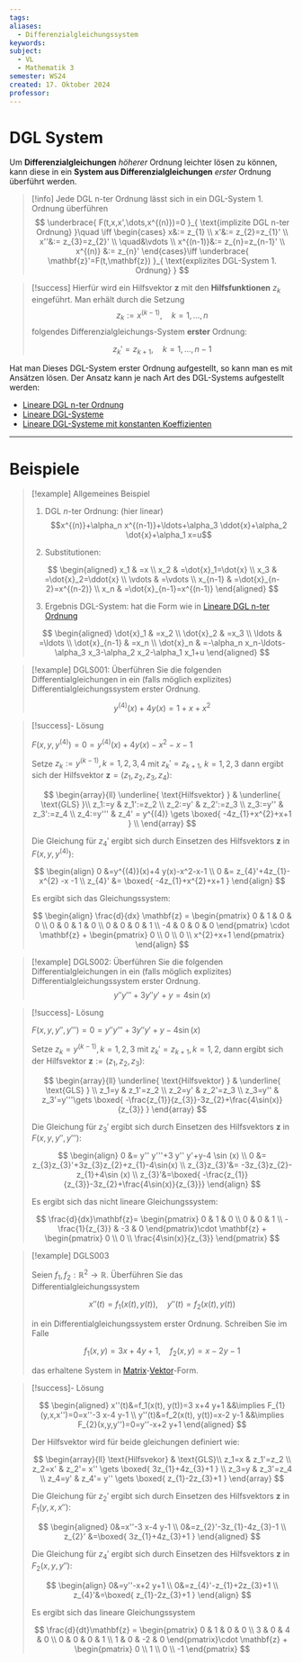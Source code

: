 ```yaml
---
tags: 
aliases:
  - Differenzialgleichungssystem
keywords: 
subject:
  - VL
  - Mathematik 3
semester: WS24
created: 17. Oktober 2024
professor:
---
```

 

# DGL System

Um **Differenzialgleichungen** *höherer* Ordnung leichter lösen zu können, kann diese in ein **System aus Differenzialgleichungen** *erster* Ordnung überführt werden. 

> [!info] Jede DGL n-ter Ordnung lässt sich in ein DGL-System 1. Ordnung überführen
> $$
> \underbrace{ F(t,x,x',\dots,x^{(n)})=0 }_{ \text{implizite DGL n-ter Ordnung} }\quad \iff \begin{cases}
> x&:= z_{1} \\
> x'&:= z_{2}=z_{1}' \\
> x''&:= z_{3}=z_{2}' \\
> \quad&\vdots  \\ 
> x^{(n-1)}&:= z_{n}=z_{n-1}' \\
> x^{(n)} &:= z_{n}'
> \end{cases}\iff \underbrace{ \mathbf{z}'=F(t,\mathbf{z}) }_{ \text{explizites DGL-System 1. Ordnung} }
> $$
> 

> [!success] Hierfür wird ein Hilfsvektor $\mathbf{z}$ mit den **Hilfsfunktionen** $z_{k}$ eingeführt.
> Man erhält durch die Setzung 
$$ z_{k}:=x^{(k-1)}, \quad k= 1,\dots,n$$
folgendes Differenzialgleichungs-System **erster** Ordnung:
> 
> $$z_{k}'=z_{k+1}, \quad  k=1, \dots,n-1$$
> 

Hat man Dieses DGL-System erster Ordnung aufgestellt, so kann man es mit Ansätzen lösen. Der Ansatz kann je nach Art des DGL-Systems aufgestellt werden:

- [Lineare DGL n-ter Ordnung](Lineare%20DGL%20n-ter%20Ordnung.md)
- [Lineare DGL-Systeme](Lineare%20DGL-Systeme.md)
- [Lineare DGL-Systeme mit konstanten Koeffizienten](Lineare%20DGL-Systeme%20mit%20konstanten%20Koeffizienten.md)

---

# Beispiele

>[!example] Allgemeines Beispiel
> 1. DGL $n$-ter Ordnung: (hier linear)
> $$x^{(n)}+\alpha_n x^{(n-1)}+\ldots+\alpha_3 \ddot{x}+\alpha_2 \dot{x}+\alpha_1 x=u$$
> 
> 2. Substitutionen:
> 
> $$
> \begin{aligned}
> x_1 & =x \\
> x_2 & =\dot{x}_1=\dot{x} \\
> x_3 & =\dot{x}_2=\ddot{x} \\
> \vdots & =\vdots \\
> x_{n-1} & =\dot{x}_{n-2}=x^{(n-2)} \\
> x_n & =\dot{x}_{n-1}=x^{(n-1)}
> \end{aligned}
> $$
> 
> 3. Ergebnis DGL-System: hat die Form wie in [Lineare DGL n-ter Ordnung](Lineare%20DGL%20n-ter%20Ordnung.md)
> 
> $$
> \begin{aligned}
> \dot{x}_1 & =x_2 \\
> \dot{x}_2 & =x_3 \\
> \ldots & =\ldots \\
> \dot{x}_{n-1} & =x_n \\
> \dot{x}_n & =-\alpha_n x_n-\ldots-\alpha_3 x_3-\alpha_2 x_2-\alpha_1 x_1+u
> \end{aligned}
> $$
> 


>[!example] DGLS001:
> Überführen Sie die folgenden Differentialgleichungen in ein (falls möglich explizites) Differentialgleichungssystem erster Ordnung.
> 
> $$y^{(4)}(x)+4 y(x)=1+x+x^2$$

> [!success]- Lösung
> 
> $F\left(x, y, y^{(4)}\right)=0=y^{(4)}(x)+4 y(x)-x^2-x-1$
> 
> Setze $z_k:=y^{(k-1)}, k=1,2,3,4$ mit $z_{k}'=z_{k+1}$, $k=1,2,3$
> dann ergibt sich der Hilfsvektor $\mathbf{z} = (z_{1},z_{2},z_{3},z_{4})$:
> 
> $$
> \begin{array}{ll}
> \underline{ \text{Hilfsvektor} }  & \underline{ \text{GLS} }\\
> z_1:=y & z_1':=z_2 \\
> z_2:=y' & z_2':=z_3 \\
> z_3:=y'' & z_3':=z_4 \\
> z_4:=y''' & z_4' = y^{(4)} \gets \boxed{ -4z_{1}+x^{2}+x+1 } \\
> \end{array}
> $$
> 
> Die Gleichung für $z_{4}'$ ergibt sich durch Einsetzen des Hilfsvektors $\mathbf{z}$ in $F(x,y,y^{(4)})$:
> 
> $$
> \begin{align}
> 0 &=y^{(4)}(x)+4 y(x)-x^2-x-1 \\
> 0 &= z_{4}'+4z_{1}-x^{2} -x -1 \\
> z_{4}' &= \boxed{ -4z_{1}+x^{2}+x+1 }
> \end{align}
> $$
> 
> Es ergibt sich das Gleichungssystem:
> 
> $$
> \begin{align}
> \frac{d}{dx} \mathbf{z} = \begin{pmatrix}
>  0 & 1 & 0 & 0 \\
>  0 & 0 & 1 & 0 \\
>  0 & 0 & 0 & 1 \\
> -4 & 0 & 0 & 0
> \end{pmatrix} \cdot \mathbf{z} + \begin{pmatrix}
> 0 \\ 0 \\ 0 \\ x^{2}+x+1
> \end{pmatrix}
> \end{align}
> $$

>[!example] DGLS002:
> Überführen Sie die folgenden Differentialgleichungen in ein (falls möglich explizites) Differentialgleichungssystem erster Ordnung.
> $$y'' y'''+3 y'' y'+y=4 \sin (x)$$
> 

> [!success]- Lösung
> 
> $F(x,y,y'',y''')=0=y'' y'''+3 y'' y'+y-4 \sin (x)$
> 
> Setze $z_k=y^{(k-1)},\, k=1,2,3$ mit $z_k'=z_{k+1},\,k=1,2$,
> dann ergibt sich der Hilfsvektor $\mathbf{z} := (z_{1},z_{2},z_{3})$:
> 
> $$
> \begin{array}{ll} 
> \underline{ \text{Hilfsvektor} } & \underline{ \text{GLS} } \\
> z_1=y & z_1'=z_2 \\
> z_2=y' & z_2'=z_3 \\
> z_3=y'' & z_3'=y'''\gets \boxed{ -\frac{z_{1}}{z_{3}}-3z_{2}+\frac{4\sin(x)}{z_{3}} }
> \end{array}
> $$
> 
> Die Gleichung für $z_{3}'$ ergibt sich durch Einsetzen des Hilfsvektors $\mathbf{z}$ in $F(x,y,y'',y''')$:
> 
> $$
> \begin{align}
> 0 &= y'' y'''+3 y'' y'+y-4 \sin (x) \\
> 0 &= z_{3}z_{3}'+3z_{3}z_{2}+z_{1}-4\sin(x) \\
> z_{3}z_{3}'&= -3z_{3}z_{2}-z_{1}+4\sin (x) \\
> z_{3}'&=\boxed{ -\frac{z_{1}}{z_{3}}-3z_{2}+\frac{4\sin(x)}{z_{3}}}
> \end{align}
> $$
> 
> Es ergibt sich das nicht lineare Gleichungssystem:
> 
> $$
> \frac{d}{dx}\mathbf{z}=
> \begin{pmatrix}
> 0 & 1 & 0 \\
> 0 & 0 & 1 \\
> -\frac{1}{z_{3}} & -3 & 0
> \end{pmatrix}\cdot \mathbf{z} + \begin{pmatrix}
> 0 \\ 0 \\ \frac{4\sin(x)}{z_{3}}
> \end{pmatrix}
> $$
> 

>[!example] DGLS003
>
> Seien $f_1, f_2: \mathbb{R}^2 \rightarrow \mathbb{R}$. Überführen Sie das Differentialgleichungssystem
> 
> $$
> x''(t)=f_1(x(t), y(t)), \quad y''(t)=f_2(x(t), y(t))
> $$
> 
> in ein Differentialgleichungssystem erster Ordnung.
> Schreiben Sie im Falle
> 
> $$
> f_1(x, y)=3 x+4 y+1, \quad f_2(x, y)=x-2 y-1
> $$
> 
> das erhaltene System in [Matrix](Algebra/Matrix.md)-[Vektor](../Algebra/Vektor.md)-Form.

> [!success]- Lösung
> 
> $$
> \begin{aligned}
> x''(t)&=f_1(x(t), y(t))=3 x+4 y+1 &&\implies F_{1}(y,x,x'')=0=x''-3 x-4 y-1 \\
> y''(t)&=f_2(x(t), y(t))=x-2 y-1 &&\implies F_{2}(x,y,y'')=0=y''-x+2 y+1
> \end{aligned}
> $$
> 
> Der Hilfsvektor wird für beide gleichungen definiert wie:
> 
> $$
> \begin{array}{ll}
> \text{Hilfsvekor}  & \text{GLS}\\
> z_1=x & z_1'=z_2 \\
> z_2=x' & z_2'= x'' \gets \boxed{ 3z_{1}+4z_{3}+1 } \\
> z_3=y & z_3'=z_4 \\
> z_4=y' & z_4'= y'' \gets \boxed{  z_{1}-2z_{3}+1  }
> \end{array}
> $$
> 
> Die Gleichung für $z_{2}'$ ergibt sich durch Einsetzen des Hilfsvektors $\mathbf{z}$ in $F_{1}(y,x,x'')$:
> 
> $$
> \begin{aligned}
> 0&=x''-3 x-4 y-1  \\
> 0&=z_{2}'-3z_{1}-4z_{3}-1 \\
> z_{2}' &=\boxed{ 3z_{1}+4z_{3}+1  }
> \end{aligned}
> $$
> 
> Die Gleichung für $z_{4}'$ ergibt sich durch Einsetzen des Hilfsvektors $\mathbf{z}$ in $F_{2}(x,y,y'')$:
> 
> $$
> \begin{align}
> 0&=y''-x+2 y+1 \\
> 0&=z_{4}'-z_{1}+2z_{3}+1 \\
> z_{4}'&=\boxed{ z_{1}-2z_{3}+1 }
> \end{align}
> $$
> 
> Es ergibt sich das lineare Gleichungssystem
> 
> $$
> \frac{d}{dt}\mathbf{z} = \begin{pmatrix}
> 0 & 1 & 0 & 0 \\
> 3 & 0 & 4 & 0 \\
> 0 & 0 & 0 & 1 \\
> 1 & 0 & -2 & 0
> \end{pmatrix}\cdot \mathbf{z} + \begin{pmatrix}
> 0 \\ 1 \\ 0 \\ -1
> \end{pmatrix}
> $$